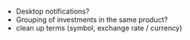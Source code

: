 * Desktop notifications?
* Grouping of investments in the same product?
* clean up terms (symbol, exchange rate / currency)
